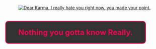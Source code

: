 <p align="center">
  <a href="https://git.io/typing-svg" target="_blank" rel="noopener noreferrer">
    <img src="https://readme-typing-svg.herokuapp.com?font=VT323&size=17&duration=4967&pause=1000&color=5B03FF&background=000000F6&center=true&vCenter=true&width=435&lines=Dear+Karma%2C+I+really+hate+you+right+now%2C+you+made+your+point." alt="Dear Karma, I really hate you right now, you made your point.">
  </a>
</p>

<div style="border: 2px solid #fc034e; border-radius: 10px; padding: 20px; display: inline-block; width: 80%; margin: 20px auto; background-color: rgba(0, 0, 0, 0.8); text-align: center;">
  <p style="font-size: 24px; font-weight: 700; color: #fc034e; margin: 0;">
    Nothing you gotta know Really.
  </p>
</div>
